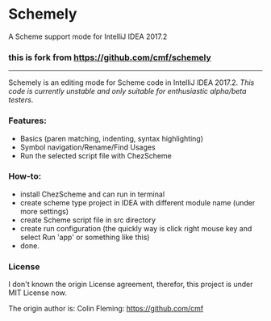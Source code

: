 Schemely
========

A Scheme support mode for IntelliJ IDEA 2017.2
### this is fork from https://github.com/cmf/schemely
-------------------------------------

Schemely is an editing mode for Scheme code in IntelliJ IDEA 2017.2. *This code is currently
unstable and only suitable for enthusiastic alpha/beta testers*.

### Features:

- Basics (paren matching, indenting, syntax highlighting)
- Symbol navigation/Rename/Find Usages
- Run the selected script file with ChezScheme

### How-to:
- install ChezScheme and can run in terminal
- create scheme type project in IDEA with different module name (under more settings)
- create Scheme script file in src directory
- create run configuration (the quickly way is click right mouse key and select Run 'app' or something like this) 
- done.

### License
I don't known the origin License agreement, therefor, this project is under MIT License now.

The origin author is:
Colin Fleming: https://github.com/cmf
